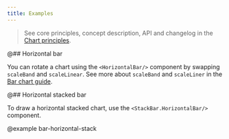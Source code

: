 ```yaml
---
title: Examples
---
```


> See core principles, concept description, API and changelog in the [Chart principles](/data-display/d3-chart/).

@## Horizontal bar

You can rotate a chart using the `<HorizontalBar/>` component by swapping `scaleBand` and `scaleLinear`. See more about `scaleBand` and `scaleLiner` in the [Bar chart guide](/data-display/bar-chart/bar-chart-d3-code/#addc35).

@## Horizontal stacked bar

To draw a horizontal stacked chart, use the `<StackBar.HorizontalBar/>` component.

@example bar-horizontal-stack
